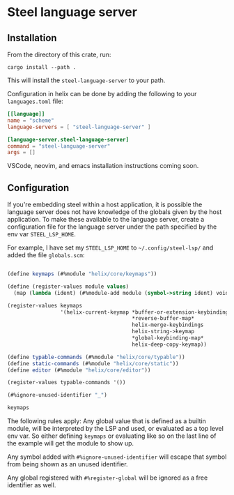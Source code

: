 # Steel language server

## Installation

From the directory of this crate, run:

```
cargo install --path .
```

This will install the `steel-language-server` to your path.

Configuration in helix can be done by adding the following to your `languages.toml` file:

```toml
[[language]]
name = "scheme"
language-servers = [ "steel-language-server" ]

[language-server.steel-language-server]
command = "steel-language-server"
args = []
```

VSCode, neovim, and emacs installation instructions coming soon.

## Configuration

If you're embedding steel within a host application, it is possible the language server does not have knowledge
of the globals given by the host application. To make these available to the language server, create a configuration file
for the language server under the path specified by the env var `STEEL_LSP_HOME`.

For example, I have set my `STEEL_LSP_HOME` to `~/.config/steel-lsp/` and added the file `globals.scm`:

```scheme

(define keymaps (#%module "helix/core/keymaps"))

(define (register-values module values)
  (map (lambda (ident) (#%module-add module (symbol->string ident) void)) values))

(register-values keymaps
                 '(helix-current-keymap *buffer-or-extension-keybindings*
                                        *reverse-buffer-map*
                                        helix-merge-keybindings
                                        helix-string->keymap
                                        *global-keybinding-map*
                                        helix-deep-copy-keymap))

(define typable-commands (#%module "helix/core/typable"))
(define static-commands (#%module "helix/core/static"))
(define editor (#%module "helix/core/editor"))

(register-values typable-commands '())

(#%ignore-unused-identifier "_")

keymaps

```

The following rules apply: Any global value that is defined as a builtin module, will be interpreted by the LSP and used, or evaluated as a top level env var. So either defining `keymaps` or evaluating like so on the last line of the example will get the module to show up.

Any symbol added with `#%ignore-unused-identifier` will escape that symbol from being shown as an unused identifier.

Any global registered with `#%register-global` will be ignored as a free identifier as well.

